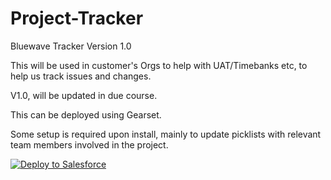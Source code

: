 # Project-Tracker

Bluewave Tracker Version 1.0

This will be used in customer's Orgs to help with UAT/Timebanks etc, to help us track issues and changes.

V1.0, will be updated in due course.

This can be deployed using Gearset.

Some setup is required upon install, mainly to update picklists with relevant team members involved in the project.

<a href="https://githubsfdeploy.herokuapp.com">
  <img alt="Deploy to Salesforce"
       src="https://raw.githubusercontent.com/afawcett/githubsfdeploy/master/deploy.png">
</a>
